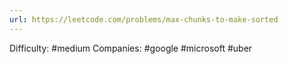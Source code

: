 ```yaml
---
url: https://leetcode.com/problems/max-chunks-to-make-sorted
---
```


Difficulty: #medium
Companies: #google #microsoft #uber